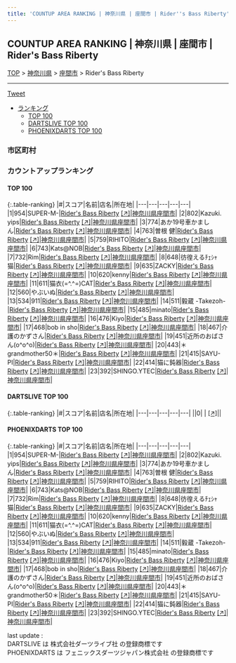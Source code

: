 ```yaml
---
title: 'COUNTUP AREA RANKING | 神奈川県 | 座間市 | Rider''s Bass Riberty'
---
```

## COUNTUP AREA RANKING | 神奈川県 | 座間市 | Rider's Bass Riberty

[TOP](/darts/rank/) > [神奈川県](/darts/rank/神奈川県/) > [座間市](/darts/rank/神奈川県/座間市/) > Rider's Bass Riberty

___

<a href="https://twitter.com/share?ref_src=twsrc%5Etfw" data-text="COUNTUP AREA RANKING | 神奈川県座間市Rider's Bass Riberty" class="twitter-share-button" data-hashtags="DARTSLIVE,PHOENIXDARTS,darts,ダーツ" data-show-count="false">Tweet</a>

* [ランキング](#カウントアップランキング)
    * [TOP 100](#top-100)
    * [DARTSLIVE TOP 100](#dartslive-top-100)
    * [PHOENIXDARTS TOP 100](#phoenixdarts-top-100)

### 市区町村

<ul>

</ul>

### カウントアップランキング

#### TOP 100



{:.table-ranking}
|#|スコア|名前|店名|所在地|
|---|---|---|---|---|
|1|954|<span class="rank-name-pd">SUPER-M-</span>|<a href="/darts/rank/shops/87169.html">Rider's Bass Riberty</a> <a href="https://vs.phoenixdarts.com/jp/shop/shopDetailInfo/s_87169?s_seq=87169">[↗]</a>|<a href="/darts/rank/神奈川県/座間市">神奈川県座間市</a>|
|2|802|<span class="rank-name-pd">Kazuki. yips</span>|<a href="/darts/rank/shops/87169.html">Rider's Bass Riberty</a> <a href="https://vs.phoenixdarts.com/jp/shop/shopDetailInfo/s_87169?s_seq=87169">[↗]</a>|<a href="/darts/rank/神奈川県/座間市">神奈川県座間市</a>|
|3|774|<span class="rank-name-pd">あか19号車かましん</span>|<a href="/darts/rank/shops/87169.html">Rider's Bass Riberty</a> <a href="https://vs.phoenixdarts.com/jp/shop/shopDetailInfo/s_87169?s_seq=87169">[↗]</a>|<a href="/darts/rank/神奈川県/座間市">神奈川県座間市</a>|
|4|763|<span class="rank-name-pd"><span class="pro-icon-pd"></span>曽根 健</span>|<a href="/darts/rank/shops/87169.html">Rider's Bass Riberty</a> <a href="https://vs.phoenixdarts.com/jp/shop/shopDetailInfo/s_87169?s_seq=87169">[↗]</a>|<a href="/darts/rank/神奈川県/座間市">神奈川県座間市</a>|
|5|759|<span class="rank-name-pd">RIHITO</span>|<a href="/darts/rank/shops/87169.html">Rider's Bass Riberty</a> <a href="https://vs.phoenixdarts.com/jp/shop/shopDetailInfo/s_87169?s_seq=87169">[↗]</a>|<a href="/darts/rank/神奈川県/座間市">神奈川県座間市</a>|
|6|743|<span class="rank-name-pd">Kats@NOB</span>|<a href="/darts/rank/shops/87169.html">Rider's Bass Riberty</a> <a href="https://vs.phoenixdarts.com/jp/shop/shopDetailInfo/s_87169?s_seq=87169">[↗]</a>|<a href="/darts/rank/神奈川県/座間市">神奈川県座間市</a>|
|7|732|<span class="rank-name-pd">Rim</span>|<a href="/darts/rank/shops/87169.html">Rider's Bass Riberty</a> <a href="https://vs.phoenixdarts.com/jp/shop/shopDetailInfo/s_87169?s_seq=87169">[↗]</a>|<a href="/darts/rank/神奈川県/座間市">神奈川県座間市</a>|
|8|648|<span class="rank-name-pd">彷徨えるﾁｪｼｬ猫</span>|<a href="/darts/rank/shops/87169.html">Rider's Bass Riberty</a> <a href="https://vs.phoenixdarts.com/jp/shop/shopDetailInfo/s_87169?s_seq=87169">[↗]</a>|<a href="/darts/rank/神奈川県/座間市">神奈川県座間市</a>|
|9|635|<span class="rank-name-pd">ZACKY</span>|<a href="/darts/rank/shops/87169.html">Rider's Bass Riberty</a> <a href="https://vs.phoenixdarts.com/jp/shop/shopDetailInfo/s_87169?s_seq=87169">[↗]</a>|<a href="/darts/rank/神奈川県/座間市">神奈川県座間市</a>|
|10|620|<span class="rank-name-pd">kenny</span>|<a href="/darts/rank/shops/87169.html">Rider's Bass Riberty</a> <a href="https://vs.phoenixdarts.com/jp/shop/shopDetailInfo/s_87169?s_seq=87169">[↗]</a>|<a href="/darts/rank/神奈川県/座間市">神奈川県座間市</a>|
|11|611|<span class="rank-name-pd">猫衣(=^.^=)CAT</span>|<a href="/darts/rank/shops/87169.html">Rider's Bass Riberty</a> <a href="https://vs.phoenixdarts.com/jp/shop/shopDetailInfo/s_87169?s_seq=87169">[↗]</a>|<a href="/darts/rank/神奈川県/座間市">神奈川県座間市</a>|
|12|560|<span class="rank-name-pd">やぶいぬ</span>|<a href="/darts/rank/shops/87169.html">Rider's Bass Riberty</a> <a href="https://vs.phoenixdarts.com/jp/shop/shopDetailInfo/s_87169?s_seq=87169">[↗]</a>|<a href="/darts/rank/神奈川県/座間市">神奈川県座間市</a>|
|13|534|<span class="rank-name-pd">911</span>|<a href="/darts/rank/shops/87169.html">Rider's Bass Riberty</a> <a href="https://vs.phoenixdarts.com/jp/shop/shopDetailInfo/s_87169?s_seq=87169">[↗]</a>|<a href="/darts/rank/神奈川県/座間市">神奈川県座間市</a>|
|14|511|<span class="rank-name-pd">毅蔵 -Takezoh-</span>|<a href="/darts/rank/shops/87169.html">Rider's Bass Riberty</a> <a href="https://vs.phoenixdarts.com/jp/shop/shopDetailInfo/s_87169?s_seq=87169">[↗]</a>|<a href="/darts/rank/神奈川県/座間市">神奈川県座間市</a>|
|15|485|<span class="rank-name-pd">minato</span>|<a href="/darts/rank/shops/87169.html">Rider's Bass Riberty</a> <a href="https://vs.phoenixdarts.com/jp/shop/shopDetailInfo/s_87169?s_seq=87169">[↗]</a>|<a href="/darts/rank/神奈川県/座間市">神奈川県座間市</a>|
|16|476|<span class="rank-name-pd">Kiyo</span>|<a href="/darts/rank/shops/87169.html">Rider's Bass Riberty</a> <a href="https://vs.phoenixdarts.com/jp/shop/shopDetailInfo/s_87169?s_seq=87169">[↗]</a>|<a href="/darts/rank/神奈川県/座間市">神奈川県座間市</a>|
|17|468|<span class="rank-name-pd">bob in sho</span>|<a href="/darts/rank/shops/87169.html">Rider's Bass Riberty</a> <a href="https://vs.phoenixdarts.com/jp/shop/shopDetailInfo/s_87169?s_seq=87169">[↗]</a>|<a href="/darts/rank/神奈川県/座間市">神奈川県座間市</a>|
|18|467|<span class="rank-name-pd">介護のかずさん</span>|<a href="/darts/rank/shops/87169.html">Rider's Bass Riberty</a> <a href="https://vs.phoenixdarts.com/jp/shop/shopDetailInfo/s_87169?s_seq=87169">[↗]</a>|<a href="/darts/rank/神奈川県/座間市">神奈川県座間市</a>|
|19|451|<span class="rank-name-pd">近所のおばさん(o^o^o)</span>|<a href="/darts/rank/shops/87169.html">Rider's Bass Riberty</a> <a href="https://vs.phoenixdarts.com/jp/shop/shopDetailInfo/s_87169?s_seq=87169">[↗]</a>|<a href="/darts/rank/神奈川県/座間市">神奈川県座間市</a>|
|20|443|<span class="rank-name-pd">＊grandmother50＊</span>|<a href="/darts/rank/shops/87169.html">Rider's Bass Riberty</a> <a href="https://vs.phoenixdarts.com/jp/shop/shopDetailInfo/s_87169?s_seq=87169">[↗]</a>|<a href="/darts/rank/神奈川県/座間市">神奈川県座間市</a>|
|21|415|<span class="rank-name-pd">SAYU-PI</span>|<a href="/darts/rank/shops/87169.html">Rider's Bass Riberty</a> <a href="https://vs.phoenixdarts.com/jp/shop/shopDetailInfo/s_87169?s_seq=87169">[↗]</a>|<a href="/darts/rank/神奈川県/座間市">神奈川県座間市</a>|
|22|414|<span class="rank-name-pd">猫に鈍器</span>|<a href="/darts/rank/shops/87169.html">Rider's Bass Riberty</a> <a href="https://vs.phoenixdarts.com/jp/shop/shopDetailInfo/s_87169?s_seq=87169">[↗]</a>|<a href="/darts/rank/神奈川県/座間市">神奈川県座間市</a>|
|23|392|<span class="rank-name-pd">SHINGO.YTEC</span>|<a href="/darts/rank/shops/87169.html">Rider's Bass Riberty</a> <a href="https://vs.phoenixdarts.com/jp/shop/shopDetailInfo/s_87169?s_seq=87169">[↗]</a>|<a href="/darts/rank/神奈川県/座間市">神奈川県座間市</a>|


#### DARTSLIVE TOP 100



{:.table-ranking}
|#|スコア|名前|店名|所在地|
|---|---|---|---|---|
||0|<span class="rank-name-dl"> </span>|<a href="/darts/rank/shops/.html"></a> <a href="">[↗]</a>|<a href="/darts/rank//"></a>|


#### PHOENIXDARTS TOP 100



{:.table-ranking}
|#|スコア|名前|店名|所在地|
|---|---|---|---|---|
|1|954|<span class="rank-name-pd">SUPER-M-</span>|<a href="/darts/rank/shops/87169.html">Rider's Bass Riberty</a> <a href="https://vs.phoenixdarts.com/jp/shop/shopDetailInfo/s_87169?s_seq=87169">[↗]</a>|<a href="/darts/rank/神奈川県/座間市">神奈川県座間市</a>|
|2|802|<span class="rank-name-pd">Kazuki. yips</span>|<a href="/darts/rank/shops/87169.html">Rider's Bass Riberty</a> <a href="https://vs.phoenixdarts.com/jp/shop/shopDetailInfo/s_87169?s_seq=87169">[↗]</a>|<a href="/darts/rank/神奈川県/座間市">神奈川県座間市</a>|
|3|774|<span class="rank-name-pd">あか19号車かましん</span>|<a href="/darts/rank/shops/87169.html">Rider's Bass Riberty</a> <a href="https://vs.phoenixdarts.com/jp/shop/shopDetailInfo/s_87169?s_seq=87169">[↗]</a>|<a href="/darts/rank/神奈川県/座間市">神奈川県座間市</a>|
|4|763|<span class="rank-name-pd"><span class="pro-icon-pd"></span>曽根 健</span>|<a href="/darts/rank/shops/87169.html">Rider's Bass Riberty</a> <a href="https://vs.phoenixdarts.com/jp/shop/shopDetailInfo/s_87169?s_seq=87169">[↗]</a>|<a href="/darts/rank/神奈川県/座間市">神奈川県座間市</a>|
|5|759|<span class="rank-name-pd">RIHITO</span>|<a href="/darts/rank/shops/87169.html">Rider's Bass Riberty</a> <a href="https://vs.phoenixdarts.com/jp/shop/shopDetailInfo/s_87169?s_seq=87169">[↗]</a>|<a href="/darts/rank/神奈川県/座間市">神奈川県座間市</a>|
|6|743|<span class="rank-name-pd">Kats@NOB</span>|<a href="/darts/rank/shops/87169.html">Rider's Bass Riberty</a> <a href="https://vs.phoenixdarts.com/jp/shop/shopDetailInfo/s_87169?s_seq=87169">[↗]</a>|<a href="/darts/rank/神奈川県/座間市">神奈川県座間市</a>|
|7|732|<span class="rank-name-pd">Rim</span>|<a href="/darts/rank/shops/87169.html">Rider's Bass Riberty</a> <a href="https://vs.phoenixdarts.com/jp/shop/shopDetailInfo/s_87169?s_seq=87169">[↗]</a>|<a href="/darts/rank/神奈川県/座間市">神奈川県座間市</a>|
|8|648|<span class="rank-name-pd">彷徨えるﾁｪｼｬ猫</span>|<a href="/darts/rank/shops/87169.html">Rider's Bass Riberty</a> <a href="https://vs.phoenixdarts.com/jp/shop/shopDetailInfo/s_87169?s_seq=87169">[↗]</a>|<a href="/darts/rank/神奈川県/座間市">神奈川県座間市</a>|
|9|635|<span class="rank-name-pd">ZACKY</span>|<a href="/darts/rank/shops/87169.html">Rider's Bass Riberty</a> <a href="https://vs.phoenixdarts.com/jp/shop/shopDetailInfo/s_87169?s_seq=87169">[↗]</a>|<a href="/darts/rank/神奈川県/座間市">神奈川県座間市</a>|
|10|620|<span class="rank-name-pd">kenny</span>|<a href="/darts/rank/shops/87169.html">Rider's Bass Riberty</a> <a href="https://vs.phoenixdarts.com/jp/shop/shopDetailInfo/s_87169?s_seq=87169">[↗]</a>|<a href="/darts/rank/神奈川県/座間市">神奈川県座間市</a>|
|11|611|<span class="rank-name-pd">猫衣(=^.^=)CAT</span>|<a href="/darts/rank/shops/87169.html">Rider's Bass Riberty</a> <a href="https://vs.phoenixdarts.com/jp/shop/shopDetailInfo/s_87169?s_seq=87169">[↗]</a>|<a href="/darts/rank/神奈川県/座間市">神奈川県座間市</a>|
|12|560|<span class="rank-name-pd">やぶいぬ</span>|<a href="/darts/rank/shops/87169.html">Rider's Bass Riberty</a> <a href="https://vs.phoenixdarts.com/jp/shop/shopDetailInfo/s_87169?s_seq=87169">[↗]</a>|<a href="/darts/rank/神奈川県/座間市">神奈川県座間市</a>|
|13|534|<span class="rank-name-pd">911</span>|<a href="/darts/rank/shops/87169.html">Rider's Bass Riberty</a> <a href="https://vs.phoenixdarts.com/jp/shop/shopDetailInfo/s_87169?s_seq=87169">[↗]</a>|<a href="/darts/rank/神奈川県/座間市">神奈川県座間市</a>|
|14|511|<span class="rank-name-pd">毅蔵 -Takezoh-</span>|<a href="/darts/rank/shops/87169.html">Rider's Bass Riberty</a> <a href="https://vs.phoenixdarts.com/jp/shop/shopDetailInfo/s_87169?s_seq=87169">[↗]</a>|<a href="/darts/rank/神奈川県/座間市">神奈川県座間市</a>|
|15|485|<span class="rank-name-pd">minato</span>|<a href="/darts/rank/shops/87169.html">Rider's Bass Riberty</a> <a href="https://vs.phoenixdarts.com/jp/shop/shopDetailInfo/s_87169?s_seq=87169">[↗]</a>|<a href="/darts/rank/神奈川県/座間市">神奈川県座間市</a>|
|16|476|<span class="rank-name-pd">Kiyo</span>|<a href="/darts/rank/shops/87169.html">Rider's Bass Riberty</a> <a href="https://vs.phoenixdarts.com/jp/shop/shopDetailInfo/s_87169?s_seq=87169">[↗]</a>|<a href="/darts/rank/神奈川県/座間市">神奈川県座間市</a>|
|17|468|<span class="rank-name-pd">bob in sho</span>|<a href="/darts/rank/shops/87169.html">Rider's Bass Riberty</a> <a href="https://vs.phoenixdarts.com/jp/shop/shopDetailInfo/s_87169?s_seq=87169">[↗]</a>|<a href="/darts/rank/神奈川県/座間市">神奈川県座間市</a>|
|18|467|<span class="rank-name-pd">介護のかずさん</span>|<a href="/darts/rank/shops/87169.html">Rider's Bass Riberty</a> <a href="https://vs.phoenixdarts.com/jp/shop/shopDetailInfo/s_87169?s_seq=87169">[↗]</a>|<a href="/darts/rank/神奈川県/座間市">神奈川県座間市</a>|
|19|451|<span class="rank-name-pd">近所のおばさん(o^o^o)</span>|<a href="/darts/rank/shops/87169.html">Rider's Bass Riberty</a> <a href="https://vs.phoenixdarts.com/jp/shop/shopDetailInfo/s_87169?s_seq=87169">[↗]</a>|<a href="/darts/rank/神奈川県/座間市">神奈川県座間市</a>|
|20|443|<span class="rank-name-pd">＊grandmother50＊</span>|<a href="/darts/rank/shops/87169.html">Rider's Bass Riberty</a> <a href="https://vs.phoenixdarts.com/jp/shop/shopDetailInfo/s_87169?s_seq=87169">[↗]</a>|<a href="/darts/rank/神奈川県/座間市">神奈川県座間市</a>|
|21|415|<span class="rank-name-pd">SAYU-PI</span>|<a href="/darts/rank/shops/87169.html">Rider's Bass Riberty</a> <a href="https://vs.phoenixdarts.com/jp/shop/shopDetailInfo/s_87169?s_seq=87169">[↗]</a>|<a href="/darts/rank/神奈川県/座間市">神奈川県座間市</a>|
|22|414|<span class="rank-name-pd">猫に鈍器</span>|<a href="/darts/rank/shops/87169.html">Rider's Bass Riberty</a> <a href="https://vs.phoenixdarts.com/jp/shop/shopDetailInfo/s_87169?s_seq=87169">[↗]</a>|<a href="/darts/rank/神奈川県/座間市">神奈川県座間市</a>|
|23|392|<span class="rank-name-pd">SHINGO.YTEC</span>|<a href="/darts/rank/shops/87169.html">Rider's Bass Riberty</a> <a href="https://vs.phoenixdarts.com/jp/shop/shopDetailInfo/s_87169?s_seq=87169">[↗]</a>|<a href="/darts/rank/神奈川県/座間市">神奈川県座間市</a>|


<div class="footer border-top border-gray-light mt-5 pt-3 text-right text-gray">
    last update : <span style="font-weight: italic" id="foot_last_modified"></span><br />
    DARTSLIVE は 株式会社ダーツライブ社 の登録商標です<br />
    PHOENIXDARTS は フェニックスダーツジャパン株式会社 の登録商標です<br />
</div>

<script src="https://cdnjs.cloudflare.com/ajax/libs/jquery.tablesorter/2.31.3/js/jquery.tablesorter.min.js" integrity="sha512-qzgd5cYSZcosqpzpn7zF2ZId8f/8CHmFKZ8j7mU4OUXTNRd5g+ZHBPsgKEwoqxCtdQvExE5LprwwPAgoicguNg==" crossorigin="anonymous" referrerpolicy="no-referrer"></script>
<link rel="stylesheet" href="https://cdnjs.cloudflare.com/ajax/libs/jquery.tablesorter/2.31.3/css/theme.default.min.css" integrity="sha512-wghhOJkjQX0Lh3NSWvNKeZ0ZpNn+SPVXX1Qyc9OCaogADktxrBiBdKGDoqVUOyhStvMBmJQ8ZdMHiR3wuEq8+w==" crossorigin="anonymous" referrerpolicy="no-referrer" />
<script>
$(function() {
    $(".table-ranking").tablesorter({sortList:[[0, 0]]});
    $("#foot_last_modified").text(formatDate(new Date(document.lastModified), 'yyyy-MM-dd HH:mm:ss'));
});
</script>

<script async src="https://platform.twitter.com/widgets.js" charset="utf-8"></script>